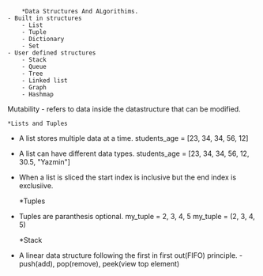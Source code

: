         *Data Structures And ALgorithims.
    - Built in structures
        - List
        - Tuple
        - Dictionary
        - Set
    - User defined structures
        - Stack
        - Queue
        - Tree
        - Linked list
        - Graph
        - Hashmap

Mutability - refers to data inside the datastructure that can be modified.

    *Lists and Tuples
- A list stores multiple data at a time.
    students_age = [23, 34, 34, 56, 12]
- A list can have different data types.
    students_age = [23, 34, 34, 56, 12, 30.5, "Yazmin"]
- When a list is sliced the start index is inclusive but the end index is exclusiive.

    *Tuples
- Tuples are paranthesis optional.
    my_tuple = 2, 3, 4, 5
    my_tuple = (2, 3, 4, 5)


    *Stack 
- A linear data structure following the first in first out(FIFO) principle.
    -push(add), pop(remove), peek(view top element)

